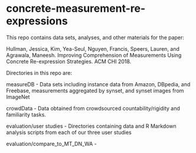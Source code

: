 # concrete-measurement-re-expressions
This repo contains data sets, analyses, and other materials for the paper:

Hullman, Jessica, Kim, Yea-Seul, Nguyen, Francis, Speers, Lauren, and Agrawala, Maneesh. Improving Comprehension of Measurements Using Concrete Re-expression Strategies. ACM CHI 2018. 

Directories in this repo are:

measureDB - Data sets including instance data from Amazon, DBpedia, and Freebase, measurements aggregated by synset, and synset images from ImageNet

crowdData - Data obtained from crowdsourced countability/rigidity and familiarity tasks.

evaluation/user studies - Directories containing data and R Markdown analysis scripts from each of our three user studies

evaluation/compare_to_MT_DN_WA - 
